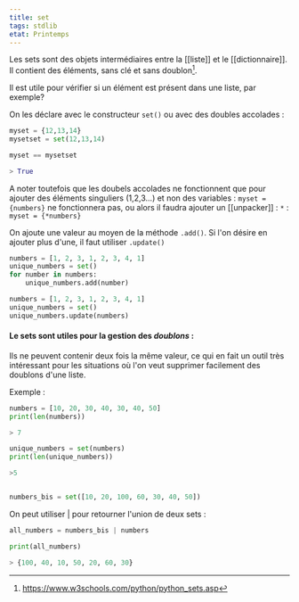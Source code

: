 ```yaml
---
title: set
tags: stdlib
etat: Printemps
---
```


Les sets sont des objets intermédiaires entre la [[liste]] et le [[dictionnaire]]. Il contient des éléments, sans clé et sans doublon[^1]. 

Il est utile pour vérifier si un élément est présent dans une liste, par exemple?

[^1]: https://www.w3schools.com/python/python_sets.asp

On les déclare avec le constructeur ``set()`` ou avec des doubles accolades :

```python
myset = {12,13,14}
mysetset = set(12,13,14)

myset == mysetset

> True
```

A noter toutefois que les doubels accolades ne fonctionnent que pour ajouter des éléments singuliers (1,2,3...) et non des variables : `myset = {numbers}` ne fonctionnera pas, ou alors il faudra ajouter un [[unpacker]] : `*` : `myset = {*numbers}`

On ajoute une valeur au moyen de la méthode `.add()`. Si l'on désire en ajouter plus d'une, il faut utiliser `.update()`

```python
numbers = [1, 2, 3, 1, 2, 3, 4, 1]
unique_numbers = set()
for number in numbers:
    unique_numbers.add(number)
````

```python
numbers = [1, 2, 3, 1, 2, 3, 4, 1]
unique_numbers = set()
unique_numbers.update(numbers)
```

#### Le sets sont utiles pour la gestion des *doublons* :

Ils ne peuvent contenir deux fois la même valeur, ce qui en fait un outil très intéressant pour les situations où l'on veut supprimer facilement des doublons d'une liste. 

Exemple :
```python
numbers = [10, 20, 30, 40, 30, 40, 50]
print(len(numbers))

> 7

unique_numbers = set(numbers)
print(len(unique_numbers))

>5


numbers_bis = set([10, 20, 100, 60, 30, 40, 50])
````

On peut utiliser \| pour retourner l'union de deux sets :
```python
all_numbers = numbers_bis | numbers

print(all_numbers)

> {100, 40, 10, 50, 20, 60, 30}
```

